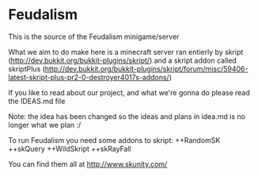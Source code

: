 Feudalism
=========

This is the source of the Feudalism minigame/server

What we aim to do make here is a minecraft server ran entierly by skript (http://dev.bukkit.org/bukkit-plugins/skript/) and a skript addon called skriptPlus (http://dev.bukkit.org/bukkit-plugins/skript/forum/misc/59406-latest-skript-plus-pr2-0-destroyer4017s-addons/)

If you like to read about our project, and what we're gonna do please read the IDEAS.md file

Note: the idea has been changed so the ideas and plans in idea.md is no longer what we plan :/

To run Feudalism you need some addons to skript:
++RandomSK
++skQuery
++WildSkript
++skRayFall

You can find them all at http://www.skunity.com/